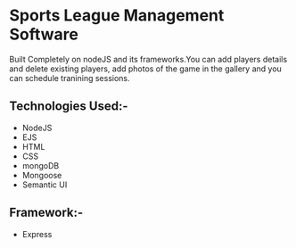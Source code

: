 # Sports League Management Software

Built Completely on nodeJS and its frameworks.You can add players details and delete existing players, add photos of the game in the gallery and you can schedule tranining sessions.

## Technologies Used:-

* NodeJS
* EJS
* HTML
* CSS
* mongoDB
* Mongoose
* Semantic UI
## Framework:-
* Express


